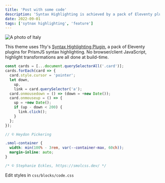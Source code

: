 ```yaml
---
title: 'Post with some code'
description: 'Syntax Highlighting is achieved by a pack of Eleventy plugins. No browser/client JavaScript, highlight transformations are all done at build-time.'
date: 2022-09-01
tags: ['sytnax highlighting', 'feature']
---
```


<img src="/assets/images/Beautiful_Italy.jpg" alt="A photo of Italy" />

<img data-src="https://res.cloudinary.com/paulapplegate-com/image/upload/c_limit,w_auto/dpr_auto,f_auto,q_auto/hillshire-farm-2_fx2mno.jpg" class="cld-responsive">

<img data-src="https://res.cloudinary.com/paulapplegate-com/image/upload/c_limit,w_auto/dpr_auto,f_auto,q_auto/claudio-schwarz-b_qczKSP_X4-unsplash_hozv15.jpg" class="cld-responsive">
<img data-src="https://res.cloudinary.com/paulapplegate-com/image/upload/c_limit,w_auto/dpr_auto,f_auto,q_auto/DaPlane.jpg" class="cld-responsive">
<img data-src="https://res.cloudinary.com/paulapplegate-com/image/upload/c_limit,w_auto/dpr_auto,f_auto,q_auto/i0dohywpq5oldnhgleze.jpg" class="cld-responsive">




This theme uses 11ty's [Syntax Highlighting Plugin](https://www.11ty.dev/docs/plugins/syntaxhighlight/), a pack of Eleventy plugins for PrismJS syntax highlighting. No browser/client JavaScript, highlight transformations are all done at build-time.

```js
const cards = [...document.querySelectorAll('.card')];
cards.forEach(card => {
  card.style.cursor = 'pointer';
  let down,
    up,
    link = card.querySelector('a');
  card.onmousedown = () => (down = +new Date());
  card.onmouseup = () => {
    up = +new Date();
    if (up - down < 200) {
      link.click();
    }
  };
});

// © Heydon Pickering
```

```css
.smol-container {
  width: min(100% - 3rem, var(--container-max, 60ch));
  margin-inline: auto;
}

/* © Stephanie Eckles, https://smolcss.dev/ */
```

Edit styles in `css/blocks/code.css`
